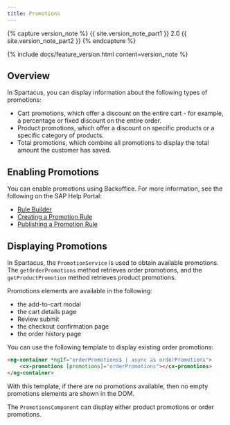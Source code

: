 ```yaml
---
title: Promotions
---
```


{% capture version_note %}
{{ site.version_note_part1 }} 2.0 {{ site.version_note_part2 }}
{% endcapture %}

{% include docs/feature_version.html content=version_note %}

## Overview

In Spartacus, you can display information about the following types of promotions:

- Cart promotions, which offer a discount on the entire cart - for example, a percentage or fixed discount on the entire order.
- Product promotions, which offer a discount on specific products or a specific category of products.
- Total promotions, which combine all promotions to display the total amount the customer has saved.

## Enabling Promotions

You can enable promotions using Backoffice. For more information, see the following on the SAP Help Portal:

- [Rule Builder](https://help.sap.com/viewer/9d346683b0084da2938be8a285c0c27a/latest/en-US/109559e50e8340459e8d25921541f297.html)
- [Creating a Promotion Rule](https://help.sap.com/viewer/9d346683b0084da2938be8a285c0c27a/latest/en-US/3f8f896e506d4e0bbe19e978ae775577.html)
- [Publishing a Promotion Rule](https://help.sap.com/viewer/9d346683b0084da2938be8a285c0c27a/latest/en-US/15cdf4e5e27040398d67669506ac931f.html)

## Displaying Promotions

In Spartacus, the `PromotionService` is used to obtain available promotions. The `getOrderPromotions` method retrieves order promotions, and the `getProductPromotion` method retrieves product promotions.

Promotions elements are available in the following:

- the add-to-cart modal
- the cart details page
- Review submit
- the checkout confirmation page
- the order history page

You can use the following template to display existing order promotions:

```html
<ng-container *ngIf="orderPromotions$ | async as orderPromotions">
    <cx-promotions [promotions]="orderPromotions"></cx-promotions>
</ng-container>
```

With this template, if there are no promotions available, then no empty promotions elements are shown in the DOM.

The `PromotionsComponent` can display either product promotions or order promotions.
